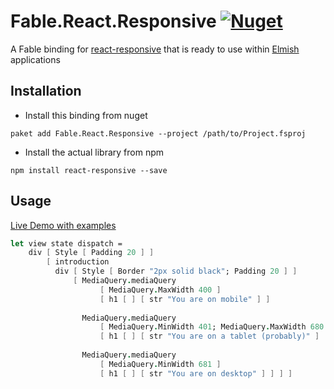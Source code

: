 # Fable.React.Responsive [![Nuget](https://img.shields.io/nuget/v/Fable.React.Responsive.svg?colorB=green)](https://www.nuget.org/packages/Fable.React.Responsive)

A Fable binding for [react-responsive](https://github.com/contra/react-responsive) that is ready to use within [Elmish](https://github.com/fable-elmish/elmish) applications

## Installation
- Install this binding from nuget
```
paket add Fable.React.Responsive --project /path/to/Project.fsproj
```
- Install the actual library from npm
```
npm install react-responsive --save
```

## Usage 

[Live Demo with examples](https://zaid-ajaj.github.io/Fable.React.Responsive/)

```fs
let view state dispatch = 
    div [ Style [ Padding 20 ] ]  
        [ introduction
          div [ Style [ Border "2px solid black"; Padding 20 ] ] 
              [ MediaQuery.mediaQuery 
                    [ MediaQuery.MaxWidth 400 ] 
                    [ h1 [ ] [ str "You are on mobile" ] ]
                
                MediaQuery.mediaQuery
                    [ MediaQuery.MinWidth 401; MediaQuery.MaxWidth 680 ]
                    [ h1 [ ] [ str "You are on a tablet (probably)" ]  ]
                
                MediaQuery.mediaQuery
                    [ MediaQuery.MinWidth 681 ]
                    [ h1 [ ] [ str "You are on desktop" ] ] ] ]
```